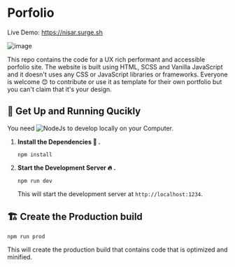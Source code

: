 # Porfolio

Live Demo: https://nisar.surge.sh

![image](https://user-images.githubusercontent.com/46004116/62226981-8c4ff600-b3d4-11e9-803e-53bafee50e96.png)

This repo contains the code for a UX rich performant and accessible porfolio site. The website is built using HTML, SCSS and Vanilla JavaScript and it doesn't uses any CSS or JavaScript libraries or frameworks. Everyone is welcome :blush: to contribute or use it as template for their own portfolio but you can't claim that it's your design.
 

## 🚀 Get Up and Running Qucikly

You need ![NodeJs](https://nodejs.org/) to develop locally on your Computer.

1. **Install the Dependencies :battery: .**

   ```shell
   npm install

   ```
   
2. **Start the Development Server :fire: .**

   ```shell
   npm run dev

   ```
   This will start the development server at `http://localhost:1234`.
   
 ## :building_construction: Create the Production build

   ```shell
   npm run prod

   ```
   This will create the production build that contains code that is optimized and minified.
